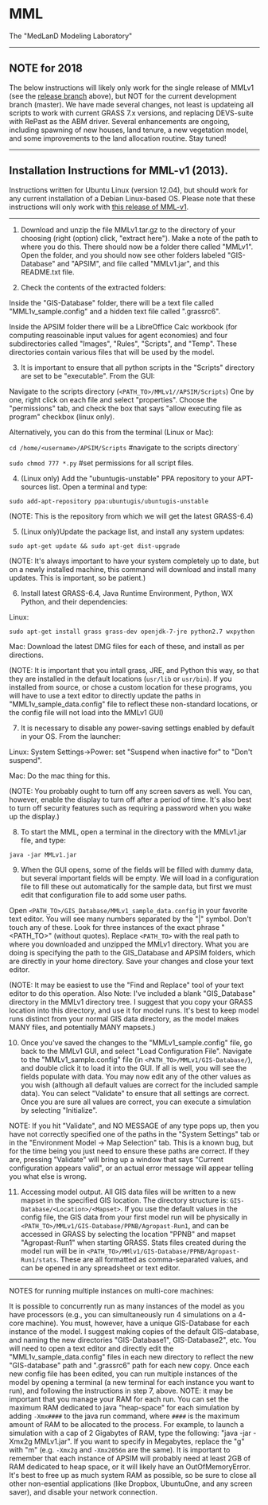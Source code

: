 # MML
The "MedLanD Modeling Laboratory"

---

## NOTE for 2018

The below instructions will likely only work for the single release of MMLv1 (see the [release branch](https://github.com/comses/MMLv1/releases) above), but NOT for the current development branch (master). We have made several changes, not least is updateing all scripts to work with current GRASS 7.x versions, and replacing DEVS-suite with RePast as the ABM driver. Several enhancements are ongoing, including spawning of new houses, land tenure, a new vegetation model, and some improvements to the land allocation routine. Stay tuned!

---

## Installation Instructions for MML-v1 (2013).

Instructions written for Ubuntu Linux (version 12.04), but should work for any current installation of a Debian Linux-based OS. Please note that these instructions will only work with [this release of MML-v1](https://github.com/comses/MMLv1/releases).

-----------------------------------------------------

1) Download and unzip the file MMLv1.tar.gz to the directory of your choosing (right (option) click, "extract here"). Make a note of the path to where you do this. There should now be a folder there called "MMLv1". Open the folder, and you should now see other folders labeled "GIS-Database" and "APSIM", and file called "MMLv1.jar", and this README.txt file. 

2) Check the contents of the extracted folders:

Inside the "GIS-Database" folder, there will be a text file called "MML1v_sample.config" and a hidden text file called ".grassrc6".

Inside the APSIM folder there will be a LibreOffice Calc workbook (for computing reasoinable input values for agent economies) and four subdirectories called "Images", "Rules", "Scripts", and "Temp". These directories contain various files that will be used by the model. 

3) It is important to ensure that all python scripts in the "Scripts" directory are set to be "executable". From the GUI: 

Navigate to the scripts directory (`<PATH_TO>/MMLv1//APSIM/Scripts`)
One by one, right click on each file and select "properties".
Choose the "permissions" tab, and check the box that says "allow executing file as program" checkbox (linux only).

Alternatively, you can do this from the terminal (Linux or Mac):

`cd /home/<username>/APSIM/Scripts` #navigate to the scripts directory`

`sudo chmod 777 *.py` #set permissions for all script files.

4) (Linux only) Add the "ubuntugis-unstable" PPA repository to your APT-sources list. Open a terminal and type: 

`sudo add-apt-repository ppa:ubuntugis/ubuntugis-unstable`

(NOTE: This is the repository from which we will get the latest GRASS-6.4)

5) (Linux only)Update the package list, and install any system updates:

`sudo apt-get update && sudo apt-get dist-upgrade`

(NOTE: It's always important to have your system completely up to date, but on a newly installed machine, this command will download and install many updates. This is important, so be patient.)

6) Install latest GRASS-6.4, Java Runtime Environment, Python, WX Python, and their dependencies:

Linux: 

`sudo apt-get install grass grass-dev openjdk-7-jre python2.7 wxpython`
	
Mac: Download the latest DMG files for each of these, and install as per directions.

(NOTE: It is important that you intall grass, JRE, and Python this way, so that they are installed in the default locations (`usr/lib` or `usr/bin`). If you installed from source, or chose a custom location for these programs, you will have to use a text editor to directly update the paths in "MML1v_sample_data.config" file to reflect these non-standard locations, or the config file will not load into the MMLv1 GUI)

7) It is necessary to disable any power-saving settings enabled by default in your OS. From the launcher:

Linux: System Settings->Power: set "Suspend when inactive for" to "Don't suspend".

Mac: Do the mac thing for this.

(NOTE: You probably ought to turn off any screen savers as well. You can, however, enable the display to turn off after a period of time. It's also best to turn off security features such as requiring a password when you wake up the display.)

8) To start the MML, open a terminal in the directory with the MMLv1.jar file, and type:

`java -jar MMLv1.jar`

9) When the GUI opens, some of the fields will be filled with dummy data, but several important fields will be empty. We will load in a configuration file to fill these out automatically for the sample data, but first we must edit that configuration file to add some user paths.

Open `<PATH_TO>/GIS_Database/MMLv1_sample_data.config` in your favorite text editor. You will see many numbers separated by the "|" symbol. Don't touch any of these. Look for three instances of the exact phrase "<PATH_TO>" (without quotes). Replace `<PATH_TO>` with the real path to where you downloaded and unzipped the MMLv1 directory. What you are doing is specifying the path to the GIS_Database and APSIM folders, which are directly in your home directory. Save your changes and close your text editor.

(NOTE: It may be easiest to use the "Find and Replace" tool of your text editor to do this operation. Also Note: I've included a blank "GIS_Database" directory in the MMLv1 directory tree. I suggest that you copy your GRASS location into this directory, and use it for model runs. It's best to keep model runs distinct from your normal GIS data directory, as the model makes MANY files, and potentially MANY mapsets.)

10) Once you've saved the changes to the "MMLv1_sample.config" file, go back to the MMLv1 GUI, and  select "Load Configuration File". Navigate to the "MMLv1_sample.config" file (in `<PATH_TO>/MMLv1/GIS-Database/`), and double click it to load it into the GUI. If all is well, you will see the fields populate with data. You may now edit any of the other values as you wish (although all default values are correct for the included sample data). You can select "Validate" to ensure that all settings are correct. Once you are sure all values are correct, you can execute a simulation by selecting "Initialize".

NOTE: If you hit "Validate", and NO MESSAGE of any type pops up, then you have not correctly specified one of the paths in the "System Settings" tab or in the "Environment Model -> Map Selection" tab. This is a known bug, but for the time being you just need to ensure these paths are correct. If they are, pressing "Validate" will bring up a window that says "Current configuration appears valid", or an actual error message will appear telling you what else is wrong.

11) Accessing model output. All GIS data files will be written to a new mapset in the specified GIS location. The directory structure is: `GIS-Database/<Location>/<Mapset>`. If you use the default values in the config file, the GIS data from your first model run will be physically in `<PATH_TO>/MMLv1/GIS-Database/PPNB/Agropast-Run1`, and can be accessed in GRASS by selecting the location "PPNB" and mapset "Agropast-Run1" when starting GRASS. Stats files created during the model run will be in `<PATH_TO>/MMlv1/GIS-Database/PPNB/Agropast-Run1/stats`. These are all formatted as comma-separated values, and can be opened in any spreadsheet or text editor.


-----------------------------------------------------------

NOTES for running multiple instances on multi-core machines:

It is possible to concurrently run as many instances of the model as you have processors (e.g., you can simultaneously run 4 simulations on a 4-core machine). You must, however, have a unique GIS-Database for each instance of the model. I suggest making copies of the default GIS-database, and naming the new directories "GIS-Database1", GIS-Database2", etc. You will need to open a text editor and directly edit the "MML1v_sample_data.config" files in each new directory to reflect the new "GIS-database" path and ".grassrc6" path for each new copy. Once each new config file has been edited, you can run multiple instances of the model by opening a terminal (a new terminal for each instance you want to run), and following the instructions in step 7, above. NOTE: it may be important that you manage your RAM for each run. You can set the maximum RAM dedicated to java "heap-space" for each simulation by adding `-Xmx####` to the java run command, where `####` is the maximum amount of RAM to be allocated to the process. For example, to launch a simulation with a cap of 2 Gigabytes of RAM, type the following: "java -jar -Xmx2g MMLv1.jar". If you want to specify in Megabytes, replace the "g" with "m" (e.g. `-Xmx2g` and `-Xmx2056m` are the same). It is important to remember that each instance of APSIM will probably need at least 2GB of RAM dedicated to heap space, or it will likely have an OutOfMemoryError. It's best to free up as much system RAM as possible, so be sure to close all other non-esential applications (like Dropbox, UbuntuOne, and any screen saver), and disable your network connection.
			